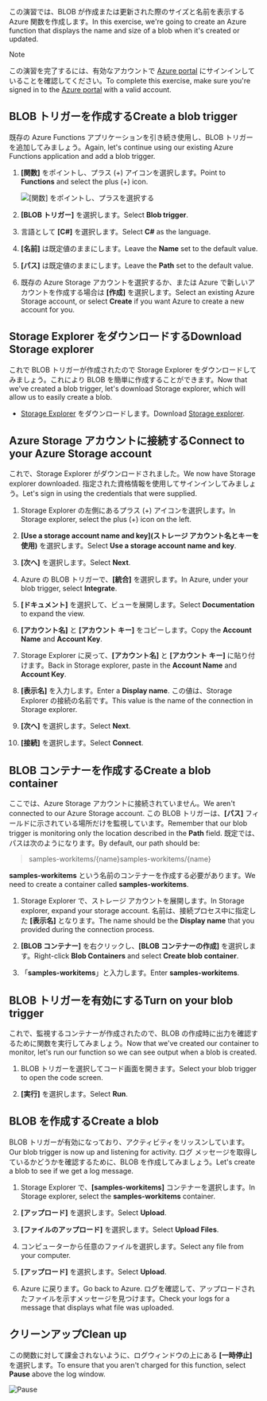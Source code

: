 <span data-ttu-id="0cc48-101">この演習では、BLOB が作成または更新された際のサイズと名前を表示する Azure 関数を作成します。</span><span class="sxs-lookup"><span data-stu-id="0cc48-101">In this exercise, we're going to create an Azure function that displays the name and size of a blob when it's created or updated.</span></span> 

> [!NOTE]
> <span data-ttu-id="0cc48-102">この演習を完了するには、有効なアカウントで [Azure portal](https://portal.azure.com/) にサインインしていることを確認してください。</span><span class="sxs-lookup"><span data-stu-id="0cc48-102">To complete this exercise, make sure you're signed in to the [Azure portal](https://portal.azure.com/) with a valid account.</span></span>

## <a name="create-a-blob-trigger"></a><span data-ttu-id="0cc48-103">BLOB トリガーを作成する</span><span class="sxs-lookup"><span data-stu-id="0cc48-103">Create a blob trigger</span></span>

<span data-ttu-id="0cc48-104">既存の Azure Functions アプリケーションを引き続き使用し、BLOB トリガーを追加してみましょう。</span><span class="sxs-lookup"><span data-stu-id="0cc48-104">Again, let's continue using our existing Azure Functions application and add a blob trigger.</span></span>

1. <span data-ttu-id="0cc48-105">**[関数]** をポイントし、プラス (+) アイコンを選択します。</span><span class="sxs-lookup"><span data-stu-id="0cc48-105">Point to **Functions** and select the plus (+) icon.</span></span>

    ![[関数] をポイントし、プラスを選択する](../media-drafts/4-hover-function.png)

1. <span data-ttu-id="0cc48-107">**[BLOB トリガー]** を選択します。</span><span class="sxs-lookup"><span data-stu-id="0cc48-107">Select **Blob trigger**.</span></span>

1. <span data-ttu-id="0cc48-108">言語として **[C#]** を選択します。</span><span class="sxs-lookup"><span data-stu-id="0cc48-108">Select **C#** as the language.</span></span> 

1. <span data-ttu-id="0cc48-109">**[名前]** は既定値のままにします。</span><span class="sxs-lookup"><span data-stu-id="0cc48-109">Leave the **Name** set to the default value.</span></span>

1. <span data-ttu-id="0cc48-110">**[パス]** は既定値のままにします。</span><span class="sxs-lookup"><span data-stu-id="0cc48-110">Leave the **Path** set to the default value.</span></span>

1. <span data-ttu-id="0cc48-111">既存の Azure Storage アカウントを選択するか、または Azure で新しいアカウントを作成する場合は **[作成]** を選択します。</span><span class="sxs-lookup"><span data-stu-id="0cc48-111">Select an existing Azure Storage account, or select **Create** if you want Azure to create a new account for you.</span></span>

## <a name="download-storage-explorer"></a><span data-ttu-id="0cc48-112">Storage Explorer をダウンロードする</span><span class="sxs-lookup"><span data-stu-id="0cc48-112">Download Storage explorer</span></span>

<span data-ttu-id="0cc48-113">これで BLOB トリガーが作成されたので Storage Explorer をダウンロードしてみましょう。これにより BLOB を簡単に作成することができます。</span><span class="sxs-lookup"><span data-stu-id="0cc48-113">Now that we've created a blob trigger, let's download Storage explorer, which will allow us to easily create a blob.</span></span>

- <span data-ttu-id="0cc48-114">[Storage Explorer](http://storageexplorer.com) をダウンロードします。</span><span class="sxs-lookup"><span data-stu-id="0cc48-114">Download [Storage explorer](http://storageexplorer.com).</span></span>

## <a name="connect-to-your-azure-storage-account"></a><span data-ttu-id="0cc48-115">Azure Storage アカウントに接続する</span><span class="sxs-lookup"><span data-stu-id="0cc48-115">Connect to your Azure Storage account</span></span>

<span data-ttu-id="0cc48-116">これで、Storage Explorer がダウンロードされました。</span><span class="sxs-lookup"><span data-stu-id="0cc48-116">We now have Storage explorer downloaded.</span></span> <span data-ttu-id="0cc48-117">指定された資格情報を使用してサインインしてみましょう。</span><span class="sxs-lookup"><span data-stu-id="0cc48-117">Let's sign in using the credentials that were supplied.</span></span>

1. <span data-ttu-id="0cc48-118">Storage Explorer の左側にあるプラス (+) アイコンを選択します。</span><span class="sxs-lookup"><span data-stu-id="0cc48-118">In Storage explorer, select the plus (+) icon on the left.</span></span>

1. <span data-ttu-id="0cc48-119">**[Use a storage account name and key]\(ストレージ アカウント名とキーを使用\)** を選択します。</span><span class="sxs-lookup"><span data-stu-id="0cc48-119">Select **Use a storage account name and key**.</span></span>

1. <span data-ttu-id="0cc48-120">**[次へ]** を選択します。</span><span class="sxs-lookup"><span data-stu-id="0cc48-120">Select **Next**.</span></span>

1. <span data-ttu-id="0cc48-121">Azure の BLOB トリガーで、**[統合]** を選択します。</span><span class="sxs-lookup"><span data-stu-id="0cc48-121">In Azure, under your blob trigger, select **Integrate**.</span></span>

1. <span data-ttu-id="0cc48-122">**[ドキュメント]** を選択して、ビューを展開します。</span><span class="sxs-lookup"><span data-stu-id="0cc48-122">Select **Documentation** to expand the view.</span></span>

1. <span data-ttu-id="0cc48-123">**[アカウント名]** と **[アカウント キー]** をコピーします。</span><span class="sxs-lookup"><span data-stu-id="0cc48-123">Copy the **Account Name** and **Account Key**.</span></span>

1. <span data-ttu-id="0cc48-124">Storage Explorer に戻って、**[アカウント名]** と **[アカウント キー]** に貼り付けます。</span><span class="sxs-lookup"><span data-stu-id="0cc48-124">Back in Storage explorer, paste in the **Account Name** and **Account Key**.</span></span>

1. <span data-ttu-id="0cc48-125">**[表示名]** を入力します。</span><span class="sxs-lookup"><span data-stu-id="0cc48-125">Enter a **Display name**.</span></span> <span data-ttu-id="0cc48-126">この値は、Storage Explorer の接続の名前です。</span><span class="sxs-lookup"><span data-stu-id="0cc48-126">This value is the name of the connection in Storage explorer.</span></span>

1. <span data-ttu-id="0cc48-127">**[次へ]** を選択します。</span><span class="sxs-lookup"><span data-stu-id="0cc48-127">Select **Next**.</span></span>

1. <span data-ttu-id="0cc48-128">**[接続]** を選択します。</span><span class="sxs-lookup"><span data-stu-id="0cc48-128">Select **Connect**.</span></span> 

## <a name="create-a-blob-container"></a><span data-ttu-id="0cc48-129">BLOB コンテナーを作成する</span><span class="sxs-lookup"><span data-stu-id="0cc48-129">Create a blob container</span></span>

<span data-ttu-id="0cc48-130">ここでは、Azure Storage アカウントに接続されていません。</span><span class="sxs-lookup"><span data-stu-id="0cc48-130">We aren't connected to our Azure Storage account.</span></span> <span data-ttu-id="0cc48-131">この BLOB トリガーは、**[パス]** フィールドに示されている場所だけを監視しています。</span><span class="sxs-lookup"><span data-stu-id="0cc48-131">Remember that our blob trigger is monitoring only the location described in the **Path** field.</span></span> <span data-ttu-id="0cc48-132">既定では、パスは次のようになります。</span><span class="sxs-lookup"><span data-stu-id="0cc48-132">By default, our path should be:</span></span>

> <span data-ttu-id="0cc48-133">samples-workitems/{name}</span><span class="sxs-lookup"><span data-stu-id="0cc48-133">samples-workitems/{name}</span></span>

<span data-ttu-id="0cc48-134">**samples-workitems** という名前のコンテナーを作成する必要があります。</span><span class="sxs-lookup"><span data-stu-id="0cc48-134">We need to create a container called **samples-workitems**.</span></span>

1. <span data-ttu-id="0cc48-135">Storage Explorer で、ストレージ アカウントを展開します。</span><span class="sxs-lookup"><span data-stu-id="0cc48-135">In Storage explorer, expand your storage account.</span></span> <span data-ttu-id="0cc48-136">名前は、接続プロセス中に指定した **[表示名]** となります。</span><span class="sxs-lookup"><span data-stu-id="0cc48-136">The name should be the **Display name** that you provided during the connection process.</span></span>

1. <span data-ttu-id="0cc48-137">**[BLOB コンテナー]** を右クリックし、**[BLOB コンテナーの作成]** を選択します。</span><span class="sxs-lookup"><span data-stu-id="0cc48-137">Right-click **Blob Containers** and select **Create blob container**.</span></span>

1. <span data-ttu-id="0cc48-138">「**samples-workitems**」と入力します。</span><span class="sxs-lookup"><span data-stu-id="0cc48-138">Enter **samples-workitems**.</span></span>

## <a name="turn-on-your-blob-trigger"></a><span data-ttu-id="0cc48-139">BLOB トリガーを有効にする</span><span class="sxs-lookup"><span data-stu-id="0cc48-139">Turn on your blob trigger</span></span>

<span data-ttu-id="0cc48-140">これで、監視するコンテナーが作成されたので、BLOB の作成時に出力を確認するために関数を実行してみましょう。</span><span class="sxs-lookup"><span data-stu-id="0cc48-140">Now that we've created our container to monitor, let's run our function so we can see output when a blob is created.</span></span>

1. <span data-ttu-id="0cc48-141">BLOB トリガーを選択してコード画面を開きます。</span><span class="sxs-lookup"><span data-stu-id="0cc48-141">Select your blob trigger to open the code screen.</span></span>

1. <span data-ttu-id="0cc48-142">**[実行]** を選択します。</span><span class="sxs-lookup"><span data-stu-id="0cc48-142">Select **Run**.</span></span>

## <a name="create-a-blob"></a><span data-ttu-id="0cc48-143">BLOB を作成する</span><span class="sxs-lookup"><span data-stu-id="0cc48-143">Create a blob</span></span>

<span data-ttu-id="0cc48-144">BLOB トリガーが有効になっており、アクティビティをリッスンしています。</span><span class="sxs-lookup"><span data-stu-id="0cc48-144">Our blob trigger is now up and listening for activity.</span></span> <span data-ttu-id="0cc48-145">ログ メッセージを取得しているかどうかを確認するために、BLOB を作成してみましょう。</span><span class="sxs-lookup"><span data-stu-id="0cc48-145">Let's create a blob to see if we get a log message.</span></span>

1. <span data-ttu-id="0cc48-146">Storage Explorer で、**[samples-workitems]** コンテナーを選択します。</span><span class="sxs-lookup"><span data-stu-id="0cc48-146">In Storage explorer, select the **samples-workitems** container.</span></span>

1. <span data-ttu-id="0cc48-147">**[アップロード]** を選択します。</span><span class="sxs-lookup"><span data-stu-id="0cc48-147">Select **Upload**.</span></span> 

1. <span data-ttu-id="0cc48-148">**[ファイルのアップロード]** を選択します。</span><span class="sxs-lookup"><span data-stu-id="0cc48-148">Select **Upload Files**.</span></span>

1. <span data-ttu-id="0cc48-149">コンピューターから任意のファイルを選択します。</span><span class="sxs-lookup"><span data-stu-id="0cc48-149">Select any file from your computer.</span></span>

1. <span data-ttu-id="0cc48-150">**[アップロード]** を選択します。</span><span class="sxs-lookup"><span data-stu-id="0cc48-150">Select **Upload**.</span></span>

1. <span data-ttu-id="0cc48-151">Azure に戻ります。</span><span class="sxs-lookup"><span data-stu-id="0cc48-151">Go back to Azure.</span></span> <span data-ttu-id="0cc48-152">ログを確認して、アップロードされたファイルを示すメッセージを見つけます。</span><span class="sxs-lookup"><span data-stu-id="0cc48-152">Check your logs for a message that displays what file was uploaded.</span></span>

## <a name="clean-up"></a><span data-ttu-id="0cc48-153">クリーンアップ</span><span class="sxs-lookup"><span data-stu-id="0cc48-153">Clean up</span></span>

<span data-ttu-id="0cc48-154">この関数に対して課金されないように、ログウィンドウの上にある **[一時停止]** を選択します。</span><span class="sxs-lookup"><span data-stu-id="0cc48-154">To ensure that you aren't charged for this function, select **Pause** above the log window.</span></span>

![Pause](../media-drafts/4-pause-timer.png)


